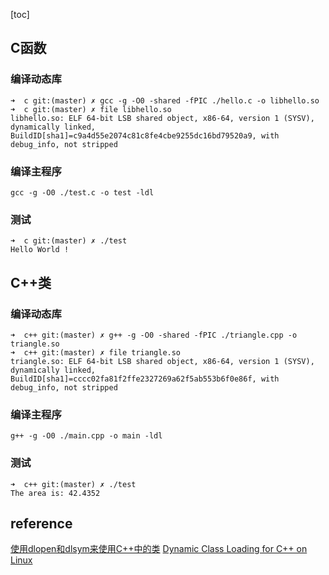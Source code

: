 
[toc]
## C函数
### 编译动态库
```
➜  c git:(master) ✗ gcc -g -O0 -shared -fPIC ./hello.c -o libhello.so
➜  c git:(master) ✗ file libhello.so   
libhello.so: ELF 64-bit LSB shared object, x86-64, version 1 (SYSV), dynamically linked, BuildID[sha1]=c9a4d55e2074c81c8fe4cbe9255dc16bd79520a9, with debug_info, not stripped
```

### 编译主程序
```
gcc -g -O0 ./test.c -o test -ldl
```

### 测试
```
➜  c git:(master) ✗ ./test                          
Hello World !
```
## C++类
### 编译动态库
```
➜  c++ git:(master) ✗ g++ -g -O0 -shared -fPIC ./triangle.cpp -o triangle.so
➜  c++ git:(master) ✗ file triangle.so   
triangle.so: ELF 64-bit LSB shared object, x86-64, version 1 (SYSV), dynamically linked, BuildID[sha1]=cccc02fa81f2ffe2327269a62f5ab553b6f0e86f, with debug_info, not stripped
```

### 编译主程序
```
g++ -g -O0 ./main.cpp -o main -ldl
```

### 测试
```
➜  c++ git:(master) ✗ ./test                          
The area is: 42.4352
```

## reference

[使用dlopen和dlsym来使用C++中的类](https://www.cnblogs.com/soniclq/archive/2012/04/24/2467649.html)
[Dynamic Class Loading for C++ on Linux](https://www.linuxjournal.com/article/3687)
